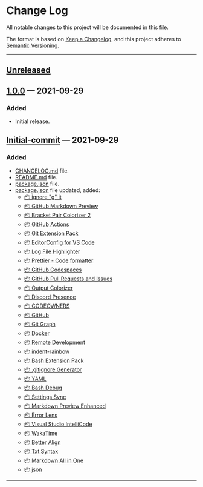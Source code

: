 
# Change Log

All notable changes to this project will be documented in this file.

The format is based on [Keep a Changelog](https://keepachangelog.com/en/1.0.0/),
and this project adheres to [Semantic Versioning](https://semver.org/spec/v2.0.0.html).

---

## [Unreleased]

## [1.0.0] — 2021-09-29
### Added
- Initial release.

## [Initial-commit] — 2021-09-29
### Added
- [CHANGELOG.md](./CHANGELOG.md) file.
- [README.md](./README.md) file.
- [package.json](./package.json) file.
- [package.json](./package.json) file updated, added:
  - [📦 ignore "g" it](https://marketplace.visualstudio.com/items?itemName=Andreabbondanza.ignoregit)
  - [📦 GitHub Markdown Preview](https://marketplace.visualstudio.com/items?itemName=bierner.github-markdown-preview)
  - [📦 Bracket Pair Colorizer 2](https://marketplace.visualstudio.com/items?itemName=CoenraadS.bracket-pair-colorizer-2)
  - [📦 GitHub Actions](https://marketplace.visualstudio.com/items?itemName=cschleiden.vscode-github-actions)
  - [📦 Git Extension Pack](https://marketplace.visualstudio.com/items?itemName=donjayamanne.git-extension-pack)
  - [📦 EditorConfig for VS Code](https://marketplace.visualstudio.com/items?itemName=EditorConfig.EditorConfig)
  - [📦 Log File Highlighter](https://marketplace.visualstudio.com/items?itemName=emilast.LogFileHighlighter)
  - [📦 Prettier - Code formatter](https://marketplace.visualstudio.com/items?itemName=esbenp.prettier-vscode)
  - [📦 GitHub Codespaces](https://marketplace.visualstudio.com/items?itemName=GitHub.codespaces)
  - [📦 GitHub Pull Requests and Issues](https://marketplace.visualstudio.com/items?itemName=GitHub.vscode-pull-request-github)
  - [📦 Output Colorizer](https://marketplace.visualstudio.com/items?itemName=IBM.output-colorizer)
  - [📦 Discord Presence](https://marketplace.visualstudio.com/items?itemName=icrawl.discord-vscode)
  - [📦 CODEOWNERS](https://marketplace.visualstudio.com/items?itemName=jasonnutter.vscode-codeowners)
  - [📦 GitHub](https://marketplace.visualstudio.com/items?itemName=KnisterPeter.vscode-github)
  - [📦 Git Graph](https://marketplace.visualstudio.com/items?itemName=mhutchie.git-graph)
  - [📦 Docker](https://marketplace.visualstudio.com/items?itemName=ms-azuretools.vscode-docker)
  - [📦 Remote Development](https://marketplace.visualstudio.com/items?itemName=ms-vscode-remote.vscode-remote-extensionpack)
  - [📦 indent-rainbow](https://marketplace.visualstudio.com/items?itemName=oderwat.indent-rainbow)
  - [📦 Bash Extension Pack](https://marketplace.visualstudio.com/items?itemName=pinage404.bash-extension-pack)
  - [📦 .gitignore Generator](https://marketplace.visualstudio.com/items?itemName=piotrpalarz.vscode-gitignore-generator)
  - [📦 YAML](https://marketplace.visualstudio.com/items?itemName=redhat.vscode-yaml)
  - [📦 Bash Debug](https://marketplace.visualstudio.com/items?itemName=rogalmic.bash-debug)
  - [📦 Settings Sync](https://marketplace.visualstudio.com/items?itemName=Shan.code-settings-sync)
  - [📦 Markdown Preview Enhanced](https://marketplace.visualstudio.com/items?itemName=shd101wyy.markdown-preview-enhanced)
  - [📦 Error Lens](https://marketplace.visualstudio.com/items?itemName=usernamehw.errorlens)
  - [📦 Visual Studio IntelliCode](https://marketplace.visualstudio.com/items?itemName=VisualStudioExptTeam.vscodeintellicode)
  - [📦 WakaTime](https://marketplace.visualstudio.com/items?itemName=WakaTime.vscode-wakatime)
  - [📦 Better Align](https://marketplace.visualstudio.com/items?itemName=wwm.better-align)
  - [📦 Txt Syntax](https://marketplace.visualstudio.com/items?itemName=xshrim.txt-syntax)
  - [📦 Markdown All in One](https://marketplace.visualstudio.com/items?itemName=yzhang.markdown-all-in-one)
  - [📦 json](https://marketplace.visualstudio.com/items?itemName=ZainChen.json)

---

[Unreleased]: https://github.com/olivierlacan/keep-a-changelog/compare/v1.0.0...HEAD
[1.0.0]: https://github.com/olivierlacan/keep-a-changelog/compare/initial-commit...v1.0.0
[Initial-commit]: https://github.com/olivierlacan/keep-a-changelog/releases/tag/initial-commit
